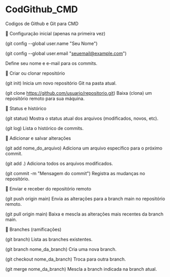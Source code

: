 # CodGithub_CMD
Codigos de Github e Git para CMD

📌 Configuração inicial (apenas na primeira vez)

(git config --global user.name "Seu Nome")

(git config --global user.email "seuemail@example.com")

Define seu nome e e-mail para os commits.

📌 Criar ou clonar repositório

(git init)
Inicia um novo repositório Git na pasta atual.

(git clone https://github.com/usuario/repositorio.git)
Baixa (clona) um repositório remoto para sua máquina.

📌 Status e histórico

(git status)
Mostra o status atual dos arquivos (modificados, novos, etc).

(git log)
Lista o histórico de commits.

📌 Adicionar e salvar alterações

(git add nome_do_arquivo)
Adiciona um arquivo específico para o próximo commit.

(git add .)
Adiciona todos os arquivos modificados.

(git commit -m "Mensagem do commit")
Registra as mudanças no repositório.

📌 Enviar e receber do repositório remoto

(git push origin main)
Envia as alterações para a branch main no repositório remoto.

(git pull origin main)
Baixa e mescla as alterações mais recentes da branch main.

📌 Branches (ramificações)

(git branch)
Lista as branches existentes.

(git branch nome_da_branch)
Cria uma nova branch.

(git checkout nome_da_branch)
Troca para outra branch.

(git merge nome_da_branch)
Mescla a branch indicada na branch atual.